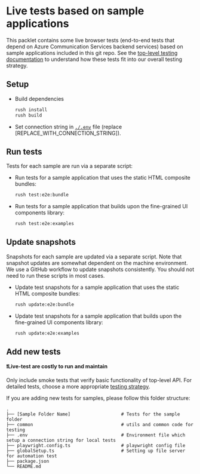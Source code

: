 # Live tests based on sample applications

This packlet contains some live browser tests (end-to-end tests that depend on Azure Communication Services backend services) based on sample applications included in this git repo. See the [top-level testing documentation](../../docs/references/automated-tests.md) to understand how these tests fit into our overall testing strategy.


## Setup

* Build dependencies
  ```sh
  rush install
  rush build
  ```
* Set connection string in [`./.env`](./.env) file (replace [REPLACE_WITH_CONNECTION_STRING]).

## Run tests

Tests for each sample are run via a separate script:

* Run tests for a sample application that uses the static HTML composite bundles:
  ```sh
  rush test:e2e:bundle
  ```
* Run tests for a sample application that builds upon the fine-grained UI components library:
  ```sh
  rush test:e2e:examples
  ```

## Update snapshots

Snapshots for each sample are updated via a separate script. Note that snapshot updates are somewhat dependent on the machine environment. We use a GitHub workflow to update snapshots consistently. You should not need to run these scripts in most cases.

* Update test snapshots for a sample application that uses the static HTML composite bundles:
  ```sh
  rush update:e2e:bundle
  ```
* Update test snapshots for a sample application that builds upon the fine-grained UI components library:
  ```sh
  rush update:e2e:examples
  ```

## Add new tests

**❗Live-test are costly to run and maintain**

Only include smoke tests that verify basic functionality of top-level API. For detailed tests, choose a more appropriate [testing strategy](../../docs/references/automated-tests.md).

If you are adding new tests for samples, please follow this folder structure:

    .
    ├── [Sample Folder Name]                   # Tests for the sample folder
    ├── common                                 # utils and common code for testing
    ├── .env                                   # Environment file which setup a connection string for local tests
    ├── playwright.config.ts                   # playwright config file
    ├── globalSetup.ts                         # Setting up file server for automation test
    ├── package.json
    └── README.md